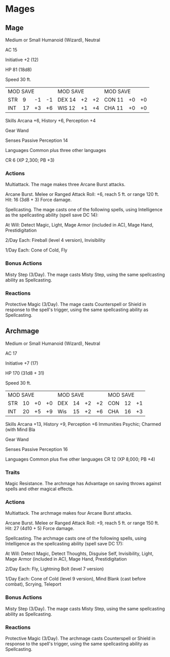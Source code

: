 # Mages

## Mage

Medium or Small Humanoid (Wizard), Neutral

AC 15

Initiative +2 (12)

HP 81 (18d8)

Speed 30 ft.

<table><tr><td colspan="4">MOD SAVE</td><td colspan="3">MOD SAVE</td><td colspan="3">MOD SAVE</td></tr><tr><td>STR</td><td>9</td><td>-1</td><td>-1</td><td>DEX 14</td><td>+2</td><td>+2</td><td>CON 11</td><td>+0</td><td>+0</td></tr><tr><td>INT</td><td>17</td><td>+3</td><td>+6</td><td>WIS 12</td><td>+1</td><td>+4</td><td>CHA 11</td><td>+0</td><td>+0</td></tr></table>

Skills Arcana +6, History +6, Perception +4

Gear Wand

Senses Passive Perception 14

Languages Common plus three other languages

CR 6 (XP 2,300; PB +3)

### Actions

Multiattack. The mage makes three Arcane Burst attacks.

Arcane Burst. Melee or Ranged Attack Roll: +6, reach 5 ft. or range 120 ft. Hit: 16 (3d8 + 3) Force damage.

Spellcasting. The mage casts one of the following spells, using Intelligence as the spellcasting ability (spell save DC 14):

At Will: Detect Magic, Light, Mage Armor (included in AC), Mage Hand, Prestidigitation

2/Day Each: Fireball (level 4 version), Invisibility

1/Day Each: Cone of Cold, Fly

### Bonus Actions

Misty Step (3/Day). The mage casts Misty Step, using the same spellcasting ability as Spellcasting.

### Reactions

Protective Magic (3/Day). The mage casts Counterspell or Shield in response to the spell's trigger, using the same spellcasting ability as Spellcasting.

## Archmage

Medium or Small Humanoid (Wizard), Neutral

AC 17

Initiative +7 (17)

HP 170 (31d8 + 31)

Speed 30 ft.

<table><tr><td colspan="4">MOD SAVE</td><td colspan="4">MOD SAVE</td><td colspan="3">MOD SAVE</td></tr><tr><td>STR</td><td>10</td><td>+0</td><td>+0</td><td>DEX</td><td>14</td><td>+2</td><td>+2</td><td>CON</td><td>12</td><td>+1</td></tr><tr><td>INT</td><td>20</td><td>+5</td><td>+9</td><td>Wis</td><td>15</td><td>+2</td><td>+6</td><td>CHA</td><td>16</td><td>+3</td></tr></table>

Skills Arcana +13, History +9, Perception +6 Immunities Psychic; Charmed (with Mind Bla

Gear Wand

Senses Passive Perception 16

Languages Common plus five other languages CR 12 (XP 8,000; PB +4)

### Traits

Magic Resistance. The archmage has Advantage on saving throws against spells and other magical effects.

### Actions

Multiattack. The archmage makes four Arcane Burst attacks.

Arcane Burst. Melee or Ranged Attack Roll: +9, reach 5 ft. or range 150 ft. Hit: 27 (4d10 + 5) Force damage.

Spellcasting. The archmage casts one of the following spells, using Intelligence as the spellcasting ability (spell save DC 17):

At Will: Detect Magic, Detect Thoughts, Disguise Self, Invisibility, Light, Mage Armor (included in AC), Mage Hand, Prestidigitation

2/Day Each: Fly, Lightning Bolt (level 7 version)

1/Day Each: Cone of Cold (level 9 version), Mind Blank (cast before combat), Scrying, Teleport

### Bonus Actions

Misty Step (3/Day). The mage casts Misty Step, using the same spellcasting ability as Spellcasting.

### Reactions

Protective Magic (3/Day). The archmage casts Counterspell or Shield in response to the spell's trigger, using the same spellcasting ability as Spellcasting.
